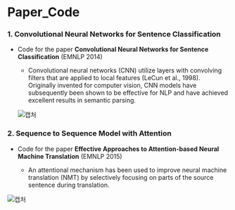 # Paper_Code


### 1. Convolutional Neural Networks for Sentence Classification 

- Code for the paper __Convolutional Neural Networks for Sentence Classification__ (EMNLP 2014)

  - Convolutional neural networks (CNN) utilize layers with convolving filters that are applied to local features (LeCun et al., 1998). Originally invented for computer vision, CNN models have subsequently been shown to be effective for NLP and have achieved excellent results in semantic parsing. <br>

  ![캡처](https://user-images.githubusercontent.com/64317686/119853358-17579400-bf4b-11eb-995d-7e793d574710.JPG)
  

### 2. Sequence to Sequence Model with Attention

- Code for the paper __Effective Approaches to Attention-based Neural Machine Translation__ (EMNLP 2015)

  - An attentional mechanism has been used to improve neural machine translation (NMT) by selectively focusing on
parts of the source sentence during translation. 

![캡처](https://user-images.githubusercontent.com/64317686/119862801-db74fc80-bf53-11eb-9121-acff949b6f37.JPG)


